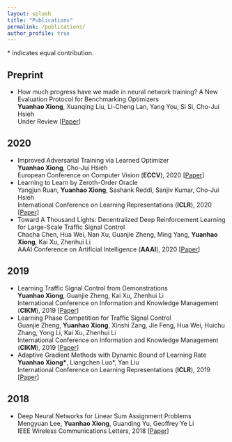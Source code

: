 ```yaml
---
layout: splash
title: "Publications"
permalink: /publications/
author_profile: true
---
```


\* indicates equal contribution.
## Preprint
- How much progress have we made in neural network training? A New Evaluation Protocol for Benchmarking Optimizers  
**Yuanhao Xiong**, Xuanqing Liu, Li-Cheng Lan, Yang You, Si Si, Cho-Jui Hsieh  
Under Review \[[Paper](
https://arxiv.org/pdf/2010.09889.pdf)\]

## 2020
- Improved Adversarial Training via Learned Optimizer  
**Yuanhao Xiong**, Cho-Jui Hsieh  
European Conference on Computer Vision (**ECCV**), 2020 \[[Paper](
https://arxiv.org/pdf/2004.12227.pdf)\] 
- Learning to Learn by Zeroth-Order Oracle  
Yangjun Ruan, **Yuanhao Xiong**, Sashank Reddi, Sanjiv Kumar, Cho-Jui Hsieh  
International Conference on Learning Representations (**ICLR**), 2020 \[[Paper](https://openreview.net/pdf?id=ryxz8CVYDH)\]
- Toward A Thousand Lights: Decentralized Deep Reinforcement Learning for Large-Scale Traffic Signal Control  
Chacha Chen, Hua Wei, Nan Xu, Guanjie Zheng, Ming Yang, **Yuanhao Xiong**, Kai Xu, Zhenhui Li  
AAAI Conference on Artificial Intelligence (**AAAI**), 2020 \[[Paper](https://chacha-chen.github.io/files/chacha-AAAI2020.pdf)\]

## 2019
- Learning Traffic Signal Control from Demonstrations  
**Yuanhao Xiong**, Guanjie Zheng, Kai Xu, Zhenhui Li  
International Conference on Information and Knowledge Management (**CIKM**), 2019 \[[Paper](http://faculty.ist.psu.edu/jessieli/Publications/2019-CIKM-demoLight.pdf)\]
- Learning Phase Competition for Traffic Signal Control  
Guanjie Zheng, **Yuanhao Xiong**, Xinshi Zang, Jie Feng, Hua Wei, Huichu Zhang, Yong Li, Kai Xu, Zhenhui Li  
International Conference on Information and Knowledge Management (**CIKM**), 2019 \[[Paper](https://arxiv.org/pdf/1905.04722)\]
- Adaptive Gradient Methods with Dynamic Bound of Learning Rate  
**Yuanhao Xiong\***, Liangchen Luo*, Yan Liu  
International Conference on Learning Representations (**ICLR**), 2019 \[[Paper](https://arxiv.org/pdf/1902.09843)\]

## 2018
- Deep Neural Networks for Linear Sum Assignment Problems  
Mengyuan Lee, **Yuanhao Xiong**, Guanding Yu, Geoffrey Ye Li  
IEEE Wireless Communications Letters, 2018  \[[Paper](https://ieeexplore.ieee.org/stamp/stamp.jsp?tp=&arnumber=8371290)\]



